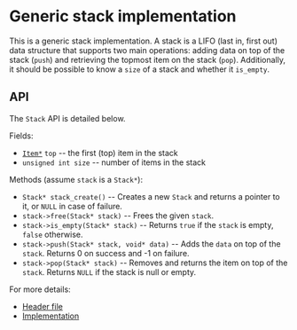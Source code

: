 # Generic stack implementation

This is a generic stack implementation. A stack is a LIFO (last in, first out) data structure that supports two main operations: adding data on top of the stack (`push`) and retrieving the topmost item on the stack (`pop`). Additionally, it should be possible to know a `size` of a stack and whether it `is_empty`. 

## API

The `Stack` API is detailed below.

Fields:
  * [`Item*`](https://github.com/alexandra-zaharia/libgcds/blob/master/include/node.h) `top` -- the first (top) item in the stack
  * `unsigned int size` -- number of items in the stack
  
Methods (assume `stack` is a `Stack*`):
  * `Stack* stack_create()` -- Creates a new `Stack` and returns a pointer to it, or `NULL` in case of failure.
  * `stack->free(Stack* stack)` -- Frees the given `stack`.
  * `stack->is_empty(Stack* stack)` -- Returns `true` if the `stack` is empty, `false` otherwise.
  * `stack->push(Stack* stack, void* data)` -- Adds the `data` on top of the `stack`. Returns 0 on success and -1 on failure.
  * `stack->pop(Stack* stack)` -- Removes and returns the item on top of the `stack`. Returns `NULL` if the stack is null or empty.

For more details:
  * [Header file](https://github.com/alexandra-zaharia/libgcds/blob/master/include/Stack/stack.h)
  * [Implementation](https://github.com/alexandra-zaharia/libgcds/blob/master/src/Stack/stack.c)
